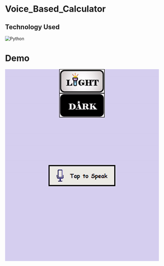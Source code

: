 # Voice_Based_Calculator

## Technology Used

![Python](https://img.shields.io/badge/python-3670A0?style=for-the-badge&logo=python&logoColor=ffdd54)


# Demo

![VBC](https://github.com/Soham7-dev/Voice_Based_Calculator/blob/master/ezgif.com-gif-maker.gif)
